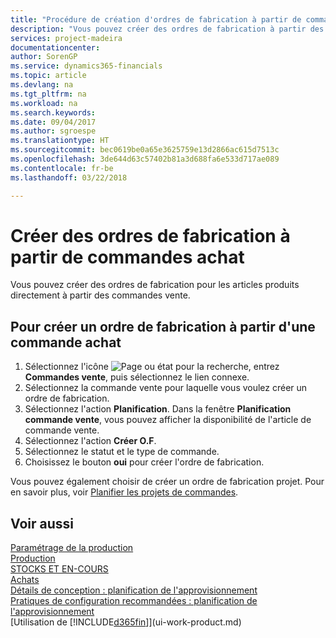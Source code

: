 ```yaml
---
title: "Procédure de création d'ordres de fabrication à partir de commandes vente | Microsoft Docs"
description: "Vous pouvez créer des ordres de fabrication à partir des commandes vente dans le département Ventes & marketing."
services: project-madeira
documentationcenter: 
author: SorenGP
ms.service: dynamics365-financials
ms.topic: article
ms.devlang: na
ms.tgt_pltfrm: na
ms.workload: na
ms.search.keywords: 
ms.date: 09/04/2017
ms.author: sgroespe
ms.translationtype: HT
ms.sourcegitcommit: bec0619be0a65e3625759e13d2866ac615d7513c
ms.openlocfilehash: 3de644d63c57402b81a3d688fa6e533d717ae089
ms.contentlocale: fr-be
ms.lasthandoff: 03/22/2018

---
```

# <a name="create-production-orders-from-sales-orders"></a>Créer des ordres de fabrication à partir de commandes achat
Vous pouvez créer des ordres de fabrication pour les articles produits directement à partir des commandes vente.  

## <a name="to-create-a-production-order-from-a-sales-order"></a>Pour créer un ordre de fabrication à partir d'une commande achat  

1.  Sélectionnez l'icône ![Page ou état pour la recherche](media/ui-search/search_small.png "Page ou état pour la recherche"), entrez **Commandes vente**, puis sélectionnez le lien connexe.  
2.  Sélectionnez la commande vente pour laquelle vous voulez créer un ordre de fabrication.  
3.  Sélectionnez l'action **Planification**. Dans la fenêtre **Planification commande vente**, vous pouvez afficher la disponibilité de l'article de commande vente.  
4.  Sélectionnez l'action **Créer O.F**.  
5.  Sélectionnez le statut et le type de commande.  
6.  Choisissez le bouton **oui** pour créer l'ordre de fabrication.

Vous pouvez également choisir de créer un ordre de fabrication projet. Pour en savoir plus, voir [Planifier les projets de commandes](production-how-to-plan-project-orders.md).   

## <a name="see-also"></a>Voir aussi  
[Paramétrage de la production](production-configure-production-processes.md)  
[Production](production-manage-manufacturing.md)    
[STOCKS ET EN-COURS](inventory-manage-inventory.md)  
[Achats](purchasing-manage-purchasing.md)  
[Détails de conception : planification de l'approvisionnement](design-details-supply-planning.md)   
[Pratiques de configuration recommandées : planification de l'approvisionnement](setup-best-practices-supply-planning.md)  
[Utilisation de [!INCLUDE[d365fin](includes/d365fin_md.md)]](ui-work-product.md)

